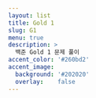```yaml
---
layout: list
title: Gold 1
slug: G1
menu: true
description: >
  백준 Gold 1 문제 풀이
accent_color: '#260bd2'
accent_image:
  background: '#202020'
  overlay:    false
---
```



